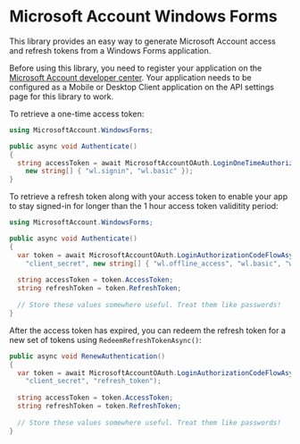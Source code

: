 # Microsoft Account Windows Forms

This library provides an easy way to generate Microsoft Account access and 
refresh tokens from a Windows Forms application.

Before using this library, you need to register your application on the 
[Microsoft Account developer center](https://account.live.com/developers/applications/).
Your application needs to be configured as a Mobile or Desktop Client application on the
API settings page for this library to work.

To retrieve a one-time access token:
```csharp
using MicrosoftAccount.WindowsForms;

public async void Authenticate()
{
  string accessToken = await MicrosoftAccountOAuth.LoginOneTimeAuthorizationAsync("client_id", 
    new string[] { "wl.signin", "wl.basic" });
}
```

To retrieve a refresh token along with your access token to enable your app to stay
signed-in for longer than the 1 hour access token validitity period:

```csharp
using MicrosoftAccount.WindowsForms;

public async void Authenticate()
{
  var token = await MicrosoftAccountOAuth.LoginAuthorizationCodeFlowAsync("client_id",
    "client_secret", new string[] { "wl.offline_access", "wl.basic", "wl.signin" });
  
  string accessToken = token.AccessToken;
  string refreshToken = token.RefreshToken;
  
  // Store these values somewhere useful. Treat them like passwords!
}
```

After the access token has expired, you can redeem the refresh token for a new set of
tokens using `RedeemRefreshTokenAsync()`:

```csharp
public async void RenewAuthentication()
{
  var token = await MicrosoftAccountOAuth.LoginAuthorizationCodeFlowAsync("client_id",
    "client_secret", "refresh_token");
  
  string accessToken = token.AccessToken;
  string refreshToken = token.RefreshToken;
  
  // Store these values somewhere useful. Treat them like passwords!
}
```
